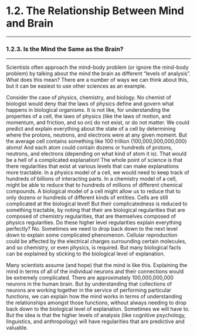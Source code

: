 # 1.2. The Relationship Between Mind and Brain

---
### 1.2.3. Is the Mind the Same as the Brain?

---
Scientists often approach the mind-body problem (or ignore the mind-body problem) by talking about the mind the brain as different “levels of analysis”. What does this mean? There are a number of ways we can think about this, but it can be easiest to use other sciences as an example.

Consider the case of physics, chemistry, and biology. No chemist of biologist would deny that the laws of physics define and govern what happens in biological organisms. It is not like, for understanding the properties of a cell, the laws of physics (like the laws of motion, and momentum, and friction, and so on) do not exist, or do not matter. We could predict and explain everything about the state of a cell by determining where the protons, neutrons, and electrons were at any given moment. But the average cell contains something like 100 trillion (100,000,000,000,000) atoms! And each atom could contain dozens or hundreds of protons, neutrons, and electrons (depending on what kind of atom it is). That would be a hell of a complicated explanation! The whole point of science is that there regularities that exist at various levels that can make explanations more tractable. In a physics model of a cell, we would need to keep track of hundreds of billions of interacting parts. In a chemistry model of a cell, might be able to reduce that to hundreds of millions of different chemical compounds. A biological model of a cell might allow us to reduce that to only dozens or hundreds of different kinds of entities. Cells are still complicated at the biological level! But their complicatedness is reduced to something tractable, by noting that their are biological regularities that are composed of chemistry regularities, that are themselves composed of physics regularities. Do these higher level regularities explain everything perfectly? No. Sometimes we need to drop back down to the next level down to explain some complicated phenomenon. Cellular reproduction could be affected by the electrical charges surrounding certain molecules, and so chemistry, or even physics, is required. But many biological facts can be explained by sticking to the biological level of explanation.

Many scientists assume (and hope) that the mind is like this. Explaining the mind in terms of all of the individual neurons and their connections would be extremely complicated. There are approximately 100,000,000,000 neurons in the human brain. But by understanding that collections of neurons are working together in the service of performing particular functions, we can explain how the mind works in terms of understanding the relationships amongst those functions, without always needing to drop back down to the biological level of explanation. Sometimes we will have to. But the idea is that the higher levels of analysis (like cognitive psychology, linguistics, and anthropology) will have regularities that are predictive and valuable.
